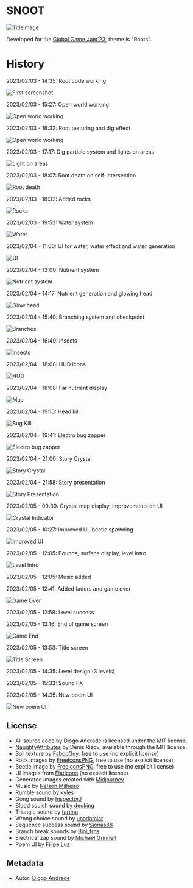 # SNOOT

![TitleImage](Screenshots/screen24.png)

Developed for the [Global Game Jam'23], theme is "Roots".

# History

2023/02/03 - 14:35: Root code working

![First screenshot](Screenshots/screen01.png)

2023/02/03 - 15:27: Open world working

![Open world working](Screenshots/screen02.png)

2023/02/03 - 16:32: Root texturing and dig effect

![Open world working](Screenshots/screen03.png)

2023/02/03 - 17:17: Dig particle system and lights on areas

![Light on areas](Screenshots/screen04.png)

2023/02/03 - 18:07: Root death on self-intersection

![Root death](Screenshots/screen05.png)

2023/02/03 - 18:32: Added rocks

![Rocks](Screenshots/screen06.png)

2023/02/03 - 19:53: Water system

![Water](Screenshots/screen07.png)

2023/02/04 - 11:00: UI for water, water effect and water generation

![UI](Screenshots/screen08.png)

2023/02/04 - 13:00: Nutrient system

![Nutrient system](Screenshots/screen09.png)

2023/02/04 - 14:17: Nutrient generation and glowing head

![Glow head](Screenshots/screen10.png)

2023/02/04 - 15:40: Branching system and checkpoint

![Branches](Screenshots/screen11.png)

2023/02/04 - 16:49: Insects

![Insects](Screenshots/screen12.png)

2023/02/04 - 18:08: HUD icons

![HUD](Screenshots/screen13.png)

2023/02/04 - 18:08: Far nutrient display 

![Map](Screenshots/screen14.png)

2023/02/04 - 19:10: Head kill

![Bug Kill](Screenshots/screen15.png)

2023/02/04 - 19:41: Electro bug zapper

![Electro bug zapper](Screenshots/screen16.png)

2023/02/04 - 21:00: Story Crystal

![Story Crystal](Screenshots/screen17.png)

2023/02/04 - 21:58: Story presentation

![Story Presentation](Screenshots/screen18.png)

2023/02/05 - 09:39: Crystal map display, improvements on UI

![Crystal Indicator](Screenshots/screen19.png)

2023/02/05 - 10:27: Improved UI, beetle spawning

![Improved UI](Screenshots/screen20.png)

2023/02/05 - 12:05: Bounds, surface display, level intro

![Level Intro](Screenshots/screen21.png)

2023/02/05 - 12:05: Music added

2023/02/05 - 12:41: Added faders and game over

![Game Over](Screenshots/screen22.png)

2023/02/05 - 12:58: Level success

2023/02/05 - 13:16: End of game screen

![Game End](Screenshots/screen23.png)

2023/02/05 - 13:53: Title screen

![Title Screen](Screenshots/screen24.png)

2023/02/05 - 14:35: Level design (3 levels)

2023/02/05 - 15:33: Sound FX

2023/02/05 - 14:35: New poem UI

![New poem UI](Screenshots/screen25.png)

## License

* All source code by Diogo Andrade is licensed under the MIT license.
* [NaughtyAttributes] by Denis Rizov, available through the MIT license.
* Soil texture by [FabooGuy], free to use (no explicit license)
* Rock images by [FreeIconsPNG], free to use (no explicit license)
* Beetle image by [FreeIconsPNG], free to use (no explicit license)
* UI images from [FlatIcons] (no explicit license)
* Generated images created with [Midjourney]
* Music by [Nelson Milheiro]
* Rumble sound by [kyles]
* Gong sound by [InspectorJ]
* Blood squish sound by [deoking]
* Triangle sound by [tartina]
* Wrong choice sound by [unadamlar]
* Sequence success sound by [Sjonas88]
* Branch break sounds by [Bini_trns]
* Electrical zap sound by [Michael Grinnell]
* Poem UI by Filipe Luz

## Metadata

* Autor: [Diogo Andrade]

[Diogo Andrade]:https://github.com/DiogoDeAndrade
[NaughtyAttributes]:https://github.com/dbrizov/NaughtyAttributes
[Crayon]:https://www.craiyon.com/
[Midjourney]:https://www.midjourney.com/home/
[Global Game Jam'23]:https://globalgamejam.org/
[CC0]:https://creativecommons.org/publicdomain/zero/1.0/
[FabooGuy]:https://www.deviantart.com/fabooguy
[FreeIconsPNG]:https://www.freeiconspng.com/
[FlatIcons]:http://www.flaticons.com
[Midjourney]:https://midjourney.com/
[Nelson Milheiro]:https://soundcloud.com/nelson-milheiro
[kyles]:https://freesound.org/people/kyles/
[InspectorJ]:https://freesound.org/people/InspectorJ/
[deoking]:https://freesound.org/people/deoking/
[tartina]:https://freesound.org/people/tartina/
[unadamlar]:https://freesound.org/people/unadamlar/
[Sjonas88]:https://freesound.org/people/Sjonas88/
[Bini_trns]:https://freesound.org/people/Bini_trns/
[Michael Grinnell]:https://freesound.org/people/michael_grinnell/